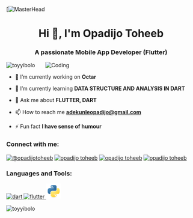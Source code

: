 [![MasterHead](https://res.cloudinary.com/dsxbnby76/image/upload/v1682337442/flutter_d9bc7de1f4_94d99c8220.png)
<h1 align="center">Hi 👋, I'm Opadijo Toheeb</h1>
<h3 align="center">A passionate Mobile App Developer (Flutter) </h3>
<img align="right" alt="Coding" width="400" src="https://cdn.dribbble.com/users/1162077/screenshts/3848914/programmer.gif">

<p align="left"> <img src="https://komarev.com/ghpvc/?username=toyyibolo&label=Profile%20views&color=0e75b6&style=flat" alt="toyyibolo" /> </p>

- 🔭 I’m currently working on **Octar**

- 🌱 I’m currently learning **DATA STRUCTURE AND ANALYSIS IN DART**

- 💬 Ask me about **FLUTTER, DART**

- 📫 How to reach me **adekunleopadijo@gmail.com**

- ⚡ Fun fact **I have sense of humour**

<h3 align="left">Connect with me:</h3>
<p align="left">
<a href="https://twitter.com/@opadijotoheeb" target="blank"><img align="center" src="https://raw.githubusercontent.com/rahuldkjain/github-profile-readme-generator/master/src/images/icons/Social/twitter.svg" alt="@opadijotoheeb" height="30" width="40" /></a>
<a href="https://linkedin.com/in/opadijo toheeb" target="blank"><img align="center" src="https://raw.githubusercontent.com/rahuldkjain/github-profile-readme-generator/master/src/images/icons/Social/linked-in-alt.svg" alt="opadijo toheeb" height="30" width="40" /></a>
<a href="https://fb.com/opadijo toheeb" target="blank"><img align="center" src="https://raw.githubusercontent.com/rahuldkjain/github-profile-readme-generator/master/src/images/icons/Social/facebook.svg" alt="opadijo toheeb" height="30" width="40" /></a>
<a href="https://www.youtube.com/c/opadijo toheeb" target="blank"><img align="center" src="https://raw.githubusercontent.com/rahuldkjain/github-profile-readme-generator/master/src/images/icons/Social/youtube.svg" alt="opadijo toheeb" height="30" width="40" /></a>
</p>

<h3 align="left">Languages and Tools:</h3>
<p align="left"> <a href="https://dart.dev" target="_blank" rel="noreferrer"> <img src="https://www.vectorlogo.zone/logos/dartlang/dartlang-icon.svg" alt="dart" width="40" height="40"/> </a> <a href="https://flutter.dev" target="_blank" rel="noreferrer"> <img src="https://www.vectorlogo.zone/logos/flutterio/flutterio-icon.svg" alt="flutter" width="40" height="40"/> </a> <a href="https://www.python.org" target="_blank" rel="noreferrer"> <img src="https://raw.githubusercontent.com/devicons/devicon/master/icons/python/python-original.svg" alt="python" width="40" height="40"/> </a> </p>

<p><img align="center" src="https://github-readme-stats.vercel.app/api/top-langs?username=toyyibolo&show_icons=true&locale=en&layout=compact" alt="toyyibolo" /></p>

